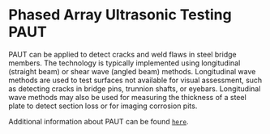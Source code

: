 # Phased Array Ultrasonic Testing PAUT

PAUT can be applied to detect cracks and weld flaws in steel bridge members. The technology is typically implemented using longitudinal (straight beam) or shear wave (angled beam) methods. Longitudinal wave methods are used to test surfaces not available for visual assessment, such as detecting cracks in bridge pins, trunnion shafts, or eyebars. Longitudinal wave methods may also be used for measuring the thickness of a steel plate to detect section loss or for imaging corrosion pits.


Additional information about PAUT can be found [`here`](https://infotechnology.fhwa.dot.gov/wp-content/themes/nde/inc/mpdf-development/Generatedpdfs/PhasedArrayUltrasonicTestingPAUT.pdf).
